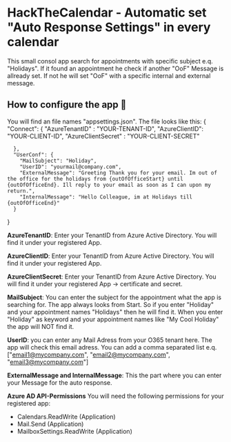 # HackTheCalendar - Automatic set "Auto Response Settings" in every calendar

This small consol app search for appointments with specific subject e.q. "Holidays".
If it found an appointment he check if another "OoF" Message is allready set.
If not he will set "OoF" with a specific internal and external message.

## How to configure the app 🚀

You will find an file names "appsettings.json".
The file looks like this:
{
    "Connect": {
      "AzureTenantID" :  "YOUR-TENANT-ID", 
      "AzureClientID": "YOUR-CLIENT-ID",
      "AzureClientSecret" :  "YOUR-CLIENT-SECRET" 

      },
      "UserConf": {
        "MailSubject": "Holiday",
        "UserID": "yourmail@company.com",
        "ExternalMessage": "Greeting Thank you for your email. Im out of the office for the holidays from {outOfOfficeStart} until {outOfOfficeEnd}. Ill reply to your email as soon as I can upon my return.",
        "InternalMessage": "Hello Colleague, im at Holidays till {outOfOfficeEnd}"
      }
  }

  **AzureTenantID**:
  Enter your TenantID from Azure Active Directory.
  You will find it under your registered App.

  **AzureClientID**:
  Enter your TenantID from Azure Active Directory.
  You will find it under your registered App.

  **AzureClientSecret**:
  Enter your TenantID from Azure Active Directory.
  You will find it under your registered App -> certificate and secret.

  **MailSubject**:
  You can enter the subject for the appointment what the app is searching for.
  The app always looks from Start. So if you enter "Holiday" and your appointment names "Holidays" then he will find it.
  When you enter "Holiday" as keyword and your appointment names like "My Cool Holiday" the app will NOT find it.

  **UserID**:
  you can enter any Mail Adress from your O365 tenant here.
  The app will check this email adress.
  You can add a comma separated list e.q. ["email1@mycompany.com", "email2@mycompany.com", "email3@mycompany.com"]

  **ExternalMessage and InternalMessage**:
  This the part where you can enter your Message for the auto response.

**Azure AD API-Permissions**
You will need the following permissions for your registered app:
- Calendars.ReadWrite (Application)
- Mail.Send (Application)
- MailboxSettings.ReadWrite (Application)
